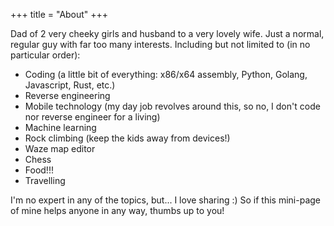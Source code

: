 +++
title = "About"
+++

Dad of 2 very cheeky girls and husband to a very lovely wife.
Just a normal, regular guy with far too many interests. Including but not 
limited to (in no particular order):
- Coding (a little bit of everything: x86/x64 assembly, Python, Golang, 
Javascript, Rust, etc.)
- Reverse engineering
- Mobile technology (my day job revolves around this, so no, I don't code nor
reverse engineer for a living)
- Machine learning
- Rock climbing (keep the kids away from devices!)
- Waze map editor
- Chess
- Food!!!
- Travelling

I'm no expert in any of the topics, but... I love sharing :) So if this mini-page
of mine helps anyone in any way, thumbs up to you!

